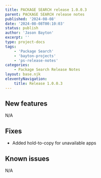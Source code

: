 ```yaml
---
title: PACKAGE SEARCH release 1.0.0.3
parent: PACKAGE SEARCH release notes
published: '2024-08-08'
date: '2024-08-08T00:10:03'
status: publish
author: 'Jason Bayton'
excerpt: ''
type: project-docs
tags: 
    - 'Package Search'
    - 'bayton-projects'
    - 'ps-release-notes'
categories: 
    - Package Search Release Notes
layout: base.njk
eleventyNavigation: 
    title: Release 1.0.0.3
---
```


## New features

N/A

## Fixes

- Added hold-to-copy for unavailable apps

## Known issues

N/A
